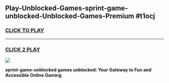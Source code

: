 
## Play-Unblocked-Games-sprint-game-unblocked-Unblocked-Games-Premium #t1ocj
<h3>
<a href="https://premium.freeplayer.one?title=sprint-game-unblocked&ref=12M">CLICK TO PLAY</a></h3>
<hr>

<h3>
<a href="https://premium.freeplayer.one?title=sprint-game-unblocked&ref=12M">CLICK 2 PLAY</a>
  
</h3>

<a href="https://premium.freeplayer.one?title=sprint-game-unblocked&ref=12M"><img src="https://clearcache.store/games.png"></a>


**sprint-game-unblocked games unblocked: Your Gateway to Fun and Accessible Online Gaming**
